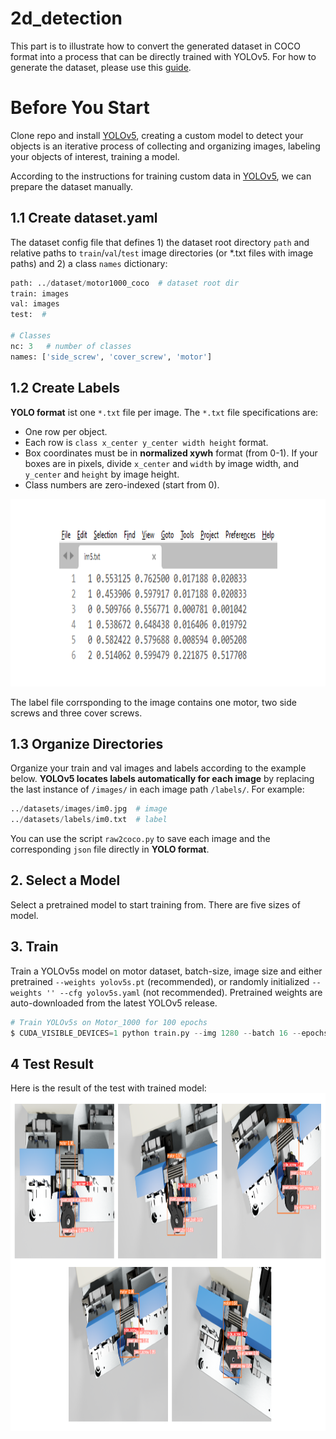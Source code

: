 # 2d_detection

This part is to illustrate how to convert the generated dataset in COCO format into a process that can be directly trained with YOLOv5. For how to generate the dataset, please use this [guide](https://github.com/LinxiQIU/Motor_Datasets_Generation).

# Before You Start 

Clone repo and install [YOLOv5](https://github.com/ultralytics/yolov5), creating a custom model to detect your objects is an iterative process of collecting and organizing images, labeling your objects of interest, training a model.


According to the instructions for training custom data in [YOLOv5](https://github.com/ultralytics/yolov5/wiki/Train-Custom-Data), we can prepare the dataset manually.

## 1.1 Create dataset.yaml 

The dataset config file that defines 1) the dataset root directory `path` and relative paths to `train`/`val`/`test` image directories (or *.txt files with image paths) and 2) a class `names` dictionary:
```python
path: ../dataset/motor1000_coco  # dataset root dir
train: images
val: images
test:  #

# Classes
nc: 3   # number of classes
names: ['side_screw', 'cover_screw', 'motor']
```

## 1.2 Create Labels 
**YOLO format** ist one `*.txt` file per image. The `*.txt` file specifications are:

* One row per object.
* Each row is `class x_center y_center width height` format.
* Box coordinates must be in **normalized xywh** format (from 0-1). If your boxes are in pixels, divide `x_center` and `width` by image width, and `y_center` and `height` by image height.
* Class numbers are zero-indexed (start from 0).

<img src="https://github.com/LinxiQIU/2d_detection/blob/main/images/label.png" width="830" height="300">

The label file corrsponding to the image contains one motor, two side screws and three cover screws.

## 1.3 Organize Directories 

Organize your train and val images and labels according to the example below. **YOLOv5 locates labels automatically for each image** by replacing the last instance of `/images/` in each image path `/labels/`. For example:

```python
../datasets/images/im0.jpg  # image
../datasets/labels/im0.txt  # label
```
You can use the script `raw2coco.py` to save each image and the corresponding `json` file directly in **YOLO format**.

## 2. Select a Model
Select a pretrained model to start training from. There are five sizes of model.

## 3. Train

Train a YOLOv5s model on motor dataset, batch-size, image size and either pretrained `--weights yolov5s.pt` (recommended), or randomly initialized `--weights '' --cfg yolov5s.yaml` (not recommended). Pretrained weights are auto-downloaded from the latest YOLOv5 release.

```python
# Train YOLOv5s on Motor_1000 for 100 epochs
$ CUDA_VISIBLE_DEVICES=1 python train.py --img 1280 --batch 16 --epochs 100 --data motor1000_coco.yaml --weights yolov5s.pt
```

## 4 Test Result

Here is the result of the test with trained model:
<img src="https://github.com/LinxiQIU/2d_detection/blob/main/images/yolo_result.png" width="960" height="540">